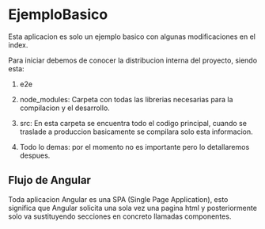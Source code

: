 # EjemploBasico

Esta aplicacion es solo un ejemplo basico
con algunas modificaciones en el index. 

Para iniciar debemos de conocer la distribucion interna del proyecto, siendo esta: 

1. e2e

2. node_modules: Carpeta con todas las librerias necesarias para la compilacion y el desarrollo. 

3. src: En esta carpeta se encuentra todo el codigo principal, cuando se traslade a produccion basicamente se compilara solo esta informacion. 

4. Todo lo demas: por el momento no es importante pero lo detallaremos despues. 

## Flujo de Angular 

Toda aplicacion Angular es una SPA (Single Page Application), esto significa que Angular 
solicita una sola vez una pagina html y posteriormente solo va sustituyendo secciones en 
concreto llamadas componentes. 

